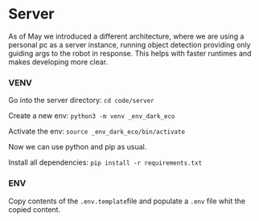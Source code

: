 # Server
As of May we introduced a different architecture, where we are using a personal pc as a server instance, running object detection providing only guiding args to the robot in response. This helps with faster runtimes and makes developing more clear.

### VENV
Go into the server directory: `cd code/server`

Create a new env: `python3 -m venv _env_dark_eco`

Activate the env: `source _env_dark_eco/bin/activate`

Now we can use python and pip as usual.

Install all dependencies: `pip install -r requirements.txt`

### ENV
Copy contents of the `.env.template`file and populate a `.env` file whit the copied content.
